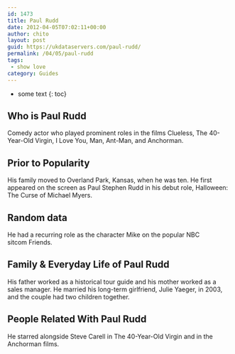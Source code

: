 ```yaml
---
id: 1473
title: Paul Rudd
date: 2012-04-05T07:02:11+00:00
author: chito
layout: post
guid: https://ukdataservers.com/paul-rudd/
permalink: /04/05/paul-rudd
tags:
 - show love
category: Guides
---
```


* some text
{: toc}
          
          
## Who is  Paul Rudd
                  
                  
                  
Comedy actor who played prominent roles in the films Clueless, The 40-Year-Old Virgin, I Love You, Man, Ant-Man, and Anchorman. 
                  
                
                
                
## Prior to Popularity 
                  
                  
                  
His family moved to Overland Park, Kansas, when he was ten. He first appeared on the screen as Paul Stephen Rudd in his debut role, Halloween: The Curse of Michael Myers. 
                  
                
                
                
## Random data 
                  
                  
                  
He had a recurring role as the character Mike on the popular NBC sitcom Friends. 
                  
                
                
                
## Family & Everyday Life of Paul Rudd
                  
                  
                  
His father worked as a historical tour guide and his mother worked as a sales manager. He married his long-term girlfriend, Julie Yaeger, in 2003, and the couple had two children together. 
                  
                
                
                
## People Related With  Paul Rudd
                  
                  
                  
He starred alongside Steve Carell in The 40-Year-Old Virgin and in the Anchorman films. 
                  
                
              
            
          
          
          
    
    
  
